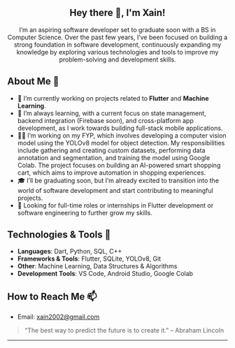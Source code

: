 <h2 align="center">Hey there 👋, I'm Xain!</h2>

<p align="center">
I’m an aspiring software developer set to graduate soon with a BS in Computer Science. Over the past few years, I’ve been focused on building a strong foundation in software development, continuously expanding my knowledge by exploring various technologies and tools to improve my problem-solving and development skills.
</p>

## About Me 🚀
- 🔭 I’m currently working on projects related to **Flutter** and **Machine Learning**.
- 🌱 I’m always learning, with a current focus on state management, backend integration (Firebase soon), and cross-platform app development, as I work towards building full-stack mobile applications.
- 🧑‍💻 I’m working on my FYP, which involves developing a computer vision model using the YOLOv8 model for object detection. My responsibilities include gathering and creating custom datasets, performing data annotation and segmentation, and training the model using Google Colab. The project focuses on building an AI-powered smart shopping cart, which aims to improve automation in shopping experiences.
- 🎓 I’ll be graduating soon, but I’m already excited to transition into the world of software development and start contributing to meaningful projects.
- 💼 Looking for full-time roles or internships in Flutter development or software engineering to further grow my skills.

## Technologies & Tools 🔧
- **Languages**: Dart, Python, SQL, C++
- **Frameworks & Tools**: Flutter, SQLite, YOLOv8, Git
- **Other**: Machine Learning, Data Structures & Algorithms
- **Development Tools**: VS Code, Android Studio, Google Colab

## How to Reach Me 📫
- Email: [xain2002@gmail.com](mailto:xain2002@gmail.com)

> “The best way to predict the future is to create it.” – Abraham Lincoln

---

<!--## Hi there 👋

**muhammadXainAhmad/muhammadXainAhmad** is a ✨ _special_ ✨ repository because its `README.md` (this file) appears on your GitHub profile.

Here are some ideas to get you started:

- 🔭 I’m currently working on ...
- 🌱 I’m currently learning ...
- 👯 I’m looking to collaborate on ...
- 🤔 I’m looking for help with ...
- 💬 Ask me about ...
- 📫 How to reach me: ...
- 😄 Pronouns: ...
- ⚡ Fun fact: ...
-->
